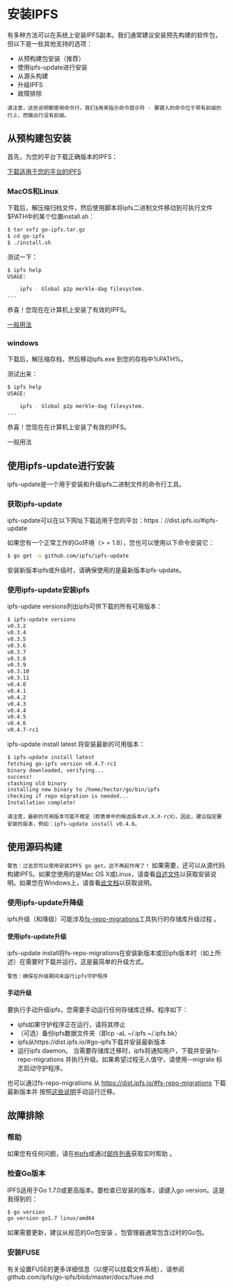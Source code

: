 # 安装IPFS
有多种方法可以在系统上安装IPFS副本。我们通常建议安装预先构建的软件包，但以下是一些其他支持的选项：

* 从预构建包安装（推荐）
* 使用ipfs-update进行安装
* 从源头构建
* 升级IPFS
* 故障排除

`请注意，这些说明都使用命令行。我们$用来指示命令提示符 - 要键入的命令位于带有前缀的行上，而输出行没有前缀。`

## 从预构建包安装
首先，为您的平台下载正确版本的IPFS：

[下载适用于您的平台的IPFS](https://dist.ipfs.io/#go-ipfs) 

### MacOS和Linux

下载后，解压缩归档文件，然后使用脚本将ipfs二进制文件移动到可执行文件$PATH中的某个位置install.sh：
```sh
$ tar xvfz go-ipfs.tar.gz
$ cd go-ipfs
$ ./install.sh
```

测试一下：

```sh
$ ipfs help
USAGE:

    ipfs - Global p2p merkle-dag filesystem.
...
```

恭喜！您现在在计算机上安装了有效的IPFS。

[一般用法](./usage.md)   

### windows
下载后，解压缩存档，然后移动ipfs.exe 到您的存档中%PATH%。

测试出来：
```sh
$ ipfs help
USAGE:

    ipfs - Global p2p merkle-dag filesystem.
...
```
恭喜！您现在在计算机上安装了有效的IPFS。

一般用法   

## 使用ipfs-update进行安装

ipfs-update是一个用于安装和升级ipfs二进制文件的命令行工具。

### 获取ipfs-update

ipfs-update可以在以下网址下载适用于您的平台：https：//dist.ipfs.io/#ipfs-update


如果您有一个正常工作的Go环境（> = 1.8），您也可以使用以下命令安装它：

```sh
$ go get -u github.com/ipfs/ipfs-update
```
安装新版本ipfs或升级时，请确保使用的是最新版本ipfs-update。

### 使用ipfs-update安装ipfs
ipfs-update versions列出ipfs可供下载的所有可用版本：
```sh
$ ipfs-update versions
v0.3.2
v0.3.4
v0.3.5
v0.3.6
v0.3.7
v0.3.8
v0.3.9
v0.3.10
v0.3.11
v0.4.0
v0.4.1
v0.4.2
v0.4.3
v0.4.4
v0.4.5
v0.4.6
v0.4.7-rc1
```

ipfs-update install latest 将安装最新的可用版本：

```sh
$ ipfs-update install latest
fetching go-ipfs version v0.4.7-rc1
binary downloaded, verifying...
success!
stashing old binary
installing new binary to /home/hector/go/bin/ipfs
checking if repo migration is needed...
Installation complete!
```

`请注意，最新的可用版本可能不稳定（即表单中的候选版本vX.X.X-rcX）。因此，建议指定要安装的版本，例如：ipfs-update install v0.4.6。`

## 使用源码构建
`警告：过去您可以使用安装IPFS go get。这不再起作用了！`
如果需要，还可以从源代码构建IPFS。如果您使用的是Mac OS X或Linux，请查看[自述文件](https://github.com/ipfs/go-ipfs#build-from-source)以获取安装说明。如果您在Windows上，请查看[此文档](https://github.com/ipfs/go-ipfs/blob/master/docs/windows.md)以获取说明。

### 使用ipfs-update升降级
ipfs升级（和降级）可能涉及[fs-repo-migrations](https://dist.ipfs.io/#fs-repo-migrations)工具执行的存储库升级过程 。

#### 使用ipfs-update升级
ipfs-update install将fs-repo-migrations在安装新版本或旧ipfs版本时（如上所述）在需要时下载并运行。这是最简单的升级方式。

`警告：确保在升级期间未运行ipfs守护程序`
#### 手动升级
要执行手动升级ipfs，您需要手动运行任何存储库迁移。程序如下：
* ipfs如果守护程序正在运行，请将其停止
* （可选）备份ipfs数据文件夹（即cp -aL ~/.ipfs ~/.ipfs.bk）
* ipfs从https://dist.ipfs.io/#go-ipfs下载并安装最新版本
* 运行ipfs daemon。
当需要存储库迁移时，ipfs将通知用户，下载并安装fs-repo-migrations 并执行升级。如果希望过程无人值守，请使用--migrate 标志启动守护程序。

也可以通过fs-repo-migrations 从 https://dist.ipfs.io/#fs-repo-migrations 下载最新版本并 按照[这些说明](https://github.com/ipfs/fs-repo-migrations/blob/master/run.md)手动运行迁移。

## 故障排除
### 帮助
如果您有任何问题，请在[#ipfs](https://docs.ipfs.io/introduction/#community)或通过[邮件列表](https://docs.ipfs.io/introduction/#community)获取实时帮助 。

### 检查Go版本
IPFS适用于Go 1.7.0或更高版本。要检查已安装的版本，请键入go version。这是我得到的：
```sh
$ go version
go version go1.7 linux/amd64
```
如果需要更新，建议从规范的Go包安装 。包管理器通常包含过时的Go包。

### 安装FUSE
有关设置FUSE的更多详细信息（以便可以挂载文件系统），请参阅 github.com/ipfs/go-ipfs/blob/master/docs/fuse.md

